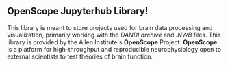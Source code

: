 ## OpenScope Jupyterhub Library!

This library is meant to store projects used for brain data processing and visualization, primarily working with the *DANDI archive* and *.NWB* files. This library is provided by the Allen Institute's **OpenScope** Project. **OpenScope** is a platform for high-throughput and reproducible neurophysiology open to external scientists to test theories of brain function.
